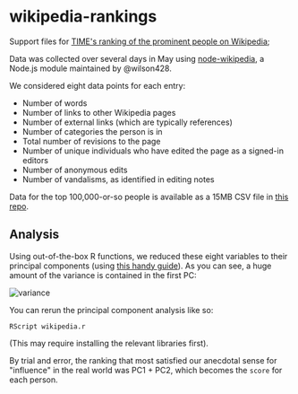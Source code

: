wikipedia-rankings
==================

Support files for [TIME's ranking of the prominent people on Wikipedia](http://ti.me/1nx24ty);

Data was collected over several days in May using [node-wikipedia](https://www.npmjs.org/package/node-wikipedia), a Node.js module maintained by @wilson428.

We considered eight data points for each entry:

+ Number of words
+ Number of links to other Wikipedia pages
+ Number of external links (which are typically references)
+ Number of categories the person is in
+ Total number of revisions to the page
+ Number of unique individuals who have edited the page as a signed-in editors
+ Number of anonymous edits
+ Number of vandalisms, as identified in editing notes 

Data for the top 100,000-or-so people is available as a 15MB CSV file in [this repo](/people.csv).

## Analysis

Using out-of-the-box R functions, we reduced these eight variables to their principal components (using [this handy guide](http://little-book-of-r-for-multivariate-analysis.readthedocs.org/en/latest/src/multivariateanalysis.html#principal-component-analysis)). As you can see, a huge amount of the variance is contained in the first PC:

![variance](https://raw.githubusercontent.com/TimeMagazine/wikipedia-rankings/master/variance.png)

You can rerun the principal component analysis like so:

	RScript wikipedia.r

(This may require installing the relevant libraries first).

By trial and error, the ranking that most satisfied our anecdotal sense for "influence" in the real world was PC1 + PC2, which becomes the `score` for each person.